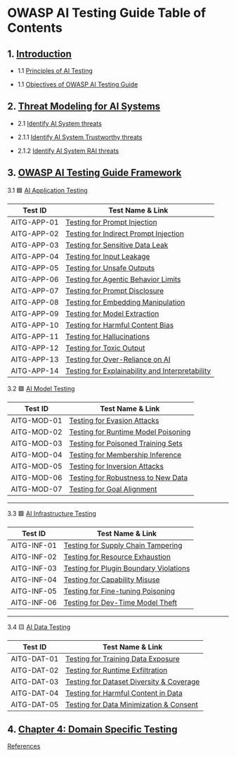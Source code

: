 

# OWASP AI Testing Guide Table of Contents

## 1. [Introduction](content/1.0_Introduction.md)

- 1.1 [Principles of AI Testing](content/1.1_Principles_of_AI_Testing.md)

- 1.1 [Objectives of OWASP AI Testing Guide](content/1.2_Objectives_of_AI_Testing.md)

## 2. [Threat Modeling for AI Systems](content/2.0_Threat_Modeling_for_AI_Systems.md)

- 2.1 [Identify AI System threats](content/2.1_Identify_AI_Threats.md)

- 2.1.1 [Identify AI System Trustworthy threats](content/2.2_Identify_AI_System_RAI_and_Trustworthy_threats.md)

- 2.1.2 [Identify AI System RAI threats](content/2.1.2_Identify_RAI_threats.md)

## 3. [OWASP AI Testing Guide Framework](content/Chapter_3:_AI_Testing_Guide_Framework.md)

3.1 🟦 [AI Application Testing](https://github.com/MatOwasp/AI-Testing-Guide/blob/main/Document/content/tests/AI_APPLICATION_TESTING.md)

| Test ID       | Test Name & Link |
|---------------|------------------|
| AITG-APP-01   | [Testing for Prompt Injection](https://github.com/MatOwasp/AI-Testing-Guide/blob/main/Document/content/tests/AITG-APP-01_Testing_for_Prompt_Injection.md) |
| AITG-APP-02   | [Testing for Indirect Prompt Injection](https://github.com/MatOwasp/AI-Testing-Guide/blob/main/Document/content/tests/AITG-APP-02_Testing_for_Indirect_Prompt_Injection.md) |
| AITG-APP-03   | [Testing for Sensitive Data Leak](https://github.com/MatOwasp/AI-Testing-Guide/blob/main/Document/content/tests/AITG-APP-03_Testing_for_Sensitive_Data_Leak.md) |
| AITG-APP-04   | [Testing for Input Leakage](https://github.com/MatOwasp/AI-Testing-Guide/blob/main/Document/content/tests/AITG-APP-04_Testing_for_Input_Leakage.md) |
| AITG-APP-05   | [Testing for Unsafe Outputs](https://github.com/MatOwasp/AI-Testing-Guide/blob/main/Document/content/tests/AITG-APP-05_Testing_for_Unsafe_Outputs.md) |
| AITG-APP-06   | [Testing for Agentic Behavior Limits](https://github.com/MatOwasp/AI-Testing-Guide/blob/main/Document/content/tests/AITG-APP-06_Testing_for_Agentic_Behavior_Limits.md) |
| AITG-APP-07   | [Testing for Prompt Disclosure](https://github.com/MatOwasp/AI-Testing-Guide/blob/main/Document/content/tests/AITG-APP-07_Testing_for_Prompt_Disclosure.md) |
| AITG-APP-08   | [Testing for Embedding Manipulation](https://github.com/MatOwasp/AI-Testing-Guide/blob/main/Document/content/tests/AITG-APP-08_Testing_for_Embedding_Manipulation.md) |
| AITG-APP-09   | [Testing for Model Extraction](https://github.com/MatOwasp/AI-Testing-Guide/blob/main/Document/content/tests/AITG-APP-09_Testing_for_Model_Extraction.md) |
| AITG-APP-10   | [Testing for Harmful Content Bias](https://github.com/MatOwasp/AI-Testing-Guide/blob/main/Document/content/tests/AITG-APP-10_Testing_for_Harmful_Content_Bias.md) |
| AITG-APP-11   | [Testing for Hallucinations](https://github.com/MatOwasp/AI-Testing-Guide/blob/main/Document/content/tests/AITG-APP-11_Testing_for_Hallucinations.md) |
| AITG-APP-12   | [Testing for Toxic Output](https://github.com/MatOwasp/AI-Testing-Guide/blob/main/Document/content/tests/AITG-APP-12_Testing_for_Toxic_Output.md) |
| AITG-APP-13   | [Testing for Over-Reliance on AI](https://github.com/MatOwasp/AI-Testing-Guide/blob/main/Document/content/tests/AITG-APP-13_Testing_for_Over-Reliance_on_AI.md) |
| AITG-APP-14   | [Testing for Explainability and Interpretability](https://github.com/MatOwasp/AI-Testing-Guide/blob/main/Document/content/tests/AITG-APP-14_Testing_for_Explainability_and_Interpretability.md) |


3.2 🟪 [AI Model Testing](https://github.com/MatOwasp/AI-Testing-Guide/blob/main/Document/content/tests/AI_MODEL_TESTING.md)

| Test ID       | Test Name & Link |
|---------------|------------------|
| AITG-MOD-01   | [Testing for Evasion Attacks](https://github.com/MatOwasp/AI-Testing-Guide/blob/main/Document/content/tests/AITG-MOD-01_Testing_for_Evasion_Attacks.md) |
| AITG-MOD-02   | [Testing for Runtime Model Poisoning](https://github.com/MatOwasp/AI-Testing-Guide/blob/main/Document/content/tests/AITG-MOD-02_Testing_for_Runtime_Model_Poisoning.md) |
| AITG-MOD-03   | [Testing for Poisoned Training Sets](https://github.com/MatOwasp/AI-Testing-Guide/blob/main/Document/content/tests/AITG-MOD-03_Testing_for_Poisoned_Training_Sets.md) |
| AITG-MOD-04   | [Testing for Membership Inference](https://github.com/MatOwasp/AI-Testing-Guide/blob/main/Document/content/tests/AITG-MOD-04_Testing_for_Membership_Inference.md) |
| AITG-MOD-05   | [Testing for Inversion Attacks](https://github.com/MatOwasp/AI-Testing-Guide/blob/main/Document/content/tests/AITG-MOD-05_Testing_for_Inversion_Attacks.md) |
| AITG-MOD-06   | [Testing for Robustness to New Data](https://github.com/MatOwasp/AI-Testing-Guide/blob/main/Document/content/tests/AITG-MOD-06_Testing_for_Robustness_to_New_Data.md) |
| AITG-MOD-07   | [Testing for Goal Alignment](https://github.com/MatOwasp/AI-Testing-Guide/blob/main/Document/content/tests/AITG-MOD-07_Testing_for_Goal_Alignment.md) |

---

3.3 🟩 [AI Infrastructure Testing](https://github.com/MatOwasp/AI-Testing-Guide/blob/main/Document/content/tests/AI_INFRASTRUCTURE_TESTING.md)

| Test ID       | Test Name & Link |
|---------------|------------------|
| AITG-INF-01   | [Testing for Supply Chain Tampering](https://github.com/MatOwasp/AI-Testing-Guide/blob/main/Document/content/tests/AITG-INF-01_Testing_for_Supply_Chain_Tampering.md) |
| AITG-INF-02   | [Testing for Resource Exhaustion](https://github.com/MatOwasp/AI-Testing-Guide/blob/main/Document/content/tests/AITG-INF-02_Testing_for_Resource_Exhaustion.md) |
| AITG-INF-03   | [Testing for Plugin Boundary Violations](https://github.com/MatOwasp/AI-Testing-Guide/blob/main/Document/content/tests/AITG-INF-03_Testing_for_Plugin_Boundary_Violations.md) |
| AITG-INF-04   | [Testing for Capability Misuse](https://github.com/MatOwasp/AI-Testing-Guide/blob/main/Document/content/tests/AITG-INF-04_Testing_for_Capability_Misuse.md) |
| AITG-INF-05   | [Testing for Fine-tuning Poisoning](https://github.com/MatOwasp/AI-Testing-Guide/blob/main/Document/content/tests/AITG-INF-05_Testing_for_Fine-tuning_Poisoning.md) |
| AITG-INF-06   | [Testing for Dev-Time Model Theft](https://github.com/MatOwasp/AI-Testing-Guide/blob/main/Document/content/tests/AITG-INF-06_Testing_for_Dev-Time_Model_Theft.md) |

---

3.4 🟨 [AI Data Testing](https://github.com/MatOwasp/AI-Testing-Guide/blob/main/Document/content/tests/AI_DATA_TESTING.md)

| Test ID       | Test Name & Link |
|---------------|------------------|
| AITG-DAT-01   | [Testing for Training Data Exposure](https://github.com/MatOwasp/AI-Testing-Guide/blob/main/Document/content/tests/AITG-DAT-01_Testing_for_Training_Data_Exposure.md) |
| AITG-DAT-02   | [Testing for Runtime Exfiltration](https://github.com/MatOwasp/AI-Testing-Guide/blob/main/Document/content/tests/AITG-DAT-02_Testing_for_Runtime_Exfiltration.md) |
| AITG-DAT-03   | [Testing for Dataset Diversity & Coverage](https://github.com/MatOwasp/AI-Testing-Guide/blob/main/Document/content/tests/AITG-DAT-03_Testing_for_Dataset_Diversity_and_Coverage.md) |
| AITG-DAT-04   | [Testing for Harmful Content in Data](https://github.com/MatOwasp/AI-Testing-Guide/blob/main/Document/content/tests/AITG-DAT-04_Testing_for_Harmful_Content_in_Data.md) |
| AITG-DAT-05   | [Testing for Data Minimization & Consent](https://github.com/MatOwasp/AI-Testing-Guide/blob/main/Document/content/tests/AITG-DAT-05_Testing_for_Data_Minimization_and_Consent.md) |

## 4. [Chapter 4: Domain Specific Testing](https://github.com/MatOwasp/AI-Testing-Guide/blob/main/Document/content/Chapter_4:_Domain_Specific_Testing.md)

 [References](content/References.md)







